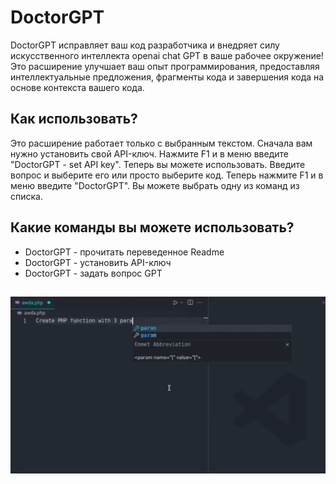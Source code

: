 # DoctorGPT

DoctorGPT исправляет ваш код разработчика и внедряет силу искусственного интеллекта openai chat GPT в ваше рабочее окружение! Это расширение улучшает ваш опыт программирования, предоставляя интеллектуальные предложения, фрагменты кода и завершения кода на основе контекста вашего кода.

## Как использовать?

Это расширение работает только с выбранным текстом. Сначала вам нужно установить свой API-ключ. Нажмите F1 и в меню введите "DoctorGPT - set API key". Теперь вы можете использовать. Введите вопрос и выберите его или просто выберите код. Теперь нажмите F1 и в меню введите "DoctorGPT". Вы можете выбрать одну из команд из списка.

## Какие команды вы можете использовать?

- DoctorGPT - прочитать переведенное Readme
- DoctorGPT - установить API-ключ
- DoctorGPT - задать вопрос GPT

##

[![Vscode uzantısı](/translations/demo.gif 'Vscode uzantısı demosu')](https://learnwithyan.com)

#

